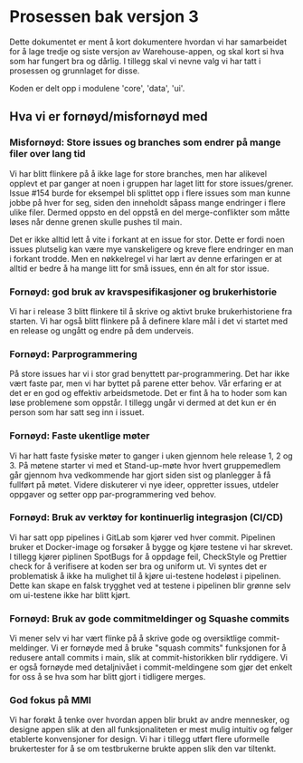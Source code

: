 # Prosessen bak versjon 3
Dette dokumentet er ment å kort dokumentere hvordan vi har samarbeidet for å lage tredje og siste versjon av Warehouse-appen, og skal kort si hva som har fungert bra og dårlig.  I tillegg skal vi nevne valg vi har tatt i prosessen og grunnlaget for disse.

Koden er delt opp i modulene 'core', 'data', 'ui'.

## Hva vi er fornøyd/misfornøyd med

### Misfornøyd: Store issues og branches som endrer på mange filer over lang tid
Vi har blitt flinkere på å ikke lage for store branches, men har alikevel opplevt et par ganger at noen i gruppen har laget litt for store issues/grener. Issue #154 burde for eksempel bli splittet opp i flere issues som man kunne jobbe på hver for seg, siden den inneholdt såpass mange endringer i flere ulike filer. Dermed oppsto en del oppstå en del merge-conflikter som måtte løses når denne grenen skulle pushes til main.

Det er ikke alltid lett å vite i forkant at en issue for stor. Dette er fordi noen issues plutselig kan være mye vanskeligere og kreve flere endringer en man i forkant trodde. Men en nøkkelregel vi har lært av denne erfaringen er at alltid er bedre å ha mange litt for små issues, enn én alt for stor issue.

### Fornøyd: god bruk av kravspesifikasjoner og brukerhistorie
Vi har i release 3 blitt flinkere til å skrive og aktivt bruke brukerhistoriene fra starten. Vi har også blitt flinkere på å definere klare mål i det vi startet med en release og ungått og endre på dem underveis.

### Fornøyd: Parprogrammering
På store issues har vi i stor grad benyttett par-programmering. Det har ikke vært faste par, men vi har byttet på parene etter behov. Vår erfaring er at det er en god og effektiv arbeidsmetode. Det er fint å ha to hoder som kan løse problemene som oppstår. I tillegg ungår vi dermed at det kun er én person som har satt seg inn i issuet.  

### Fornøyd: Faste ukentlige møter
Vi har hatt faste fysiske møter to ganger i uken gjennom hele release 1, 2 og 3. 
På møtene starter vi med et Stand-up-møte hvor hvert gruppemedlem går gjennom hva vedkommende har gjort siden sist og planlegger å få fullført på møtet. Videre diskuterer vi nye ideer, oppretter issues, utdeler oppgaver og setter opp par-programmering ved behov. 

### Fornøyd: Bruk av verktøy for kontinuerlig integrasjon (CI/CD)
Vi har satt opp pipelines i GitLab som kjører ved hver commit. Pipelinen bruker et Docker-image og forsøker å bygge og kjøre testene vi har skrevet. I tillegg kjører piplinen SpotBugs for å oppdage feil, CheckStyle og Prettier check for å verifisere at koden ser bra og uniform ut.
Vi syntes det er problematisk å ikke ha mulighet til å kjøre ui-testene hodeløst i pipelinen. Dette kan skape en falsk trygghet ved at testene i pipelinen blir grønne selv om ui-testene ikke har blitt kjørt.

### Fornøyd: Bruk av gode commitmeldinger og Squashe commits
Vi mener selv vi har vært flinke på å skrive gode og oversiktlige commit-meldinger. Vi er fornøyde med å bruke "squash commits" funksjonen for å redusere antall commits i main, slik at commit-historikken blir ryddigere. Vi er også fornøyde med detaljnivået i commit-meldingene som gjør det enkelt for oss å se hva som har blitt gjort i tidligere merges. 

### God fokus på MMI
Vi har forøkt å tenke over hvordan appen blir brukt av andre mennesker, og designe appen slik at den all funksjonaliteten er mest mulig intuitiv og følger etablerte konvensjoner for design. Vi har i tillegg utført flere uformelle brukertester for å se om testbrukerne brukte appen slik den var tiltenkt.
